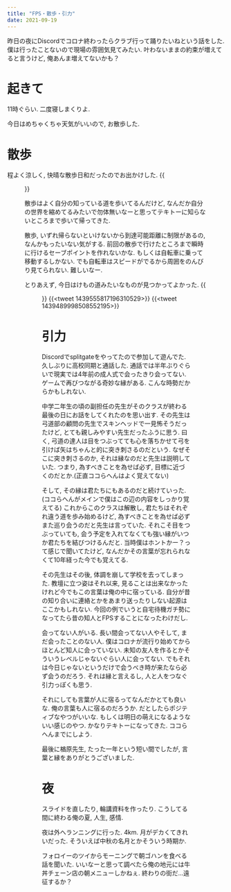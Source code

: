 ```yaml
---
title: "FPS・散歩・引力"
date: 2021-09-19
---
```


昨日の夜にDiscordでコロナ終わったらクラブ行って踊りたいねという話をした. 僕は行ったことないので現場の雰囲気見てみたい. 
叶わないままの約束が増えてると言うけど, 俺あんま増えてないかも？
# 起きて
11時ぐらい. 二度寝しまくりよ.

今日はめちゃくちゃ天気がいいので, お散歩した.

# 散歩
程よく涼しく, 快晴な散歩日和だったのでお出かけした.
{{<figure src="/media/2021-09-19-bluesky.jpeg" alt="bluesky">}}

散歩はよく自分の知っている道を歩いてるんだけど, なんだか自分の世界を縮めてるみたいで勿体無いなーと思ってテキトーに知らないところまで歩いて帰ってきた.

散歩, いずれ帰らないといけないから到達可能距離に制限があるの, なんかもったいない気がする. 前回の散歩で行けたところまで瞬時に行けるセーブポイントを作れないかな. もしくは自転車に乗って移動するしかない. でも自転車はスピードがでるから周囲をのんびり見てられない. 難しいなー.

とりあえず, 今日はけもの道みたいなものが見つかってよかった.
{{<figure src="/media/2021-09-19-kusa.jpeg" alt="kusa">}}
{{<tweet 1439555817196310529>}}
{{<tweet 1439489998508552195>}}
# 引力

Discordでsplitgateをやってたので参加して遊んでた. 久しぶりに高校同期と通話した. 通話では半年ぶりぐらいで現実では4年前の成人式で会ったきり会ってない. ゲームで再びつながる奇妙な縁がある. こんな時勢だからかもしれない.

中学二年生の頃の副担任の先生がそのクラスが終わる最後の日にお話をしてくれたのを思い出す. その先生は弓道部の顧問の先生でスキンヘッドで一見怖そうだったけど, とても親しみやすい先生だったふうに思う. 曰く, 弓道の達人は目をつぶってても心を落ちかせて弓を引けば矢はちゃんと的に突き刺さるのだという. なぜそこに突き刺さるのか, それは縁なのだと先生は説明していた. つまり, 為すべきことを為せば必ず, 目標に近づくのだとか.(正直ココらへんはよく覚えてない)

そして, その縁は君たちにもあるのだと続けていった.(ココらへんがメインで僕はこの辺の内容をしっかり覚えてる) これからこのクラスは解散し, 君たちはそれぞれ違う道を歩み始めるけど, 為すべきことを為せば必ずまた巡り会うのだと先生は言っていた. それこそ目をつぶっていても, 会う予定を入れてなくても強い縁がいつか君たちを結びつけるんだと. 当時僕はホントかー？って感じで聞いてたけど, なんだかその言葉が忘れられなくて10年経った今でも覚えてる.

その先生はその後, 体調を崩して学校を去ってしまった. 教壇に立つ姿はそれ以来, 見ることは出来なかったけれど今でもこの言葉は俺の中に宿っている. 自分が昔の知り合いに連絡とかをあまり送ったりしない起源はここかもしれない. 今回の例でいうと自宅待機ガチ勢になってたら昔の知人とFPSすることになったわけだし.

会ってない人がいる. 長い間会ってない人やそして, まだ会ったことのない人. 僕はコロナが流行り始めてからほとんど知人に会っていない. 未知の友人を作るとかそういうレベルじゃないぐらい人に会ってない. でもそれは今日じゃないというだけで会うべき時が来たなら必ず会うのだろう. それは縁と言えるし, 人と人をつなぐ引力っぽくも思う.

それにしても言葉が人に宿るってなんだかとても良いな. 俺の言葉も人に宿るのだろうか. だとしたらポジティブなやつがいいな. もしくは明日の萌えになるようないい感じのやつ. かなりテキトーになってきた. ココらへんまでにしよう.

最後に楢原先生, たった一年という短い間でしたが, 言葉と縁をありがとうございました.
# 夜
スライドを直したり, 輪講資料を作ったり. こうしてる間に終わる俺の夏, 人生, 感情.

夜は外へランニングに行った. 4km. 月がデカくてきれいだった. そういえば中秋の名月とかそういう時期か. 

フォロイーのツイからモーニングで朝ゴハンを食べる話を聞いた. いいなーと思って調べたら俺の地元には牛丼チェーン店の朝メニューしかねぇ. 終わりの街だ...遠征するか？
